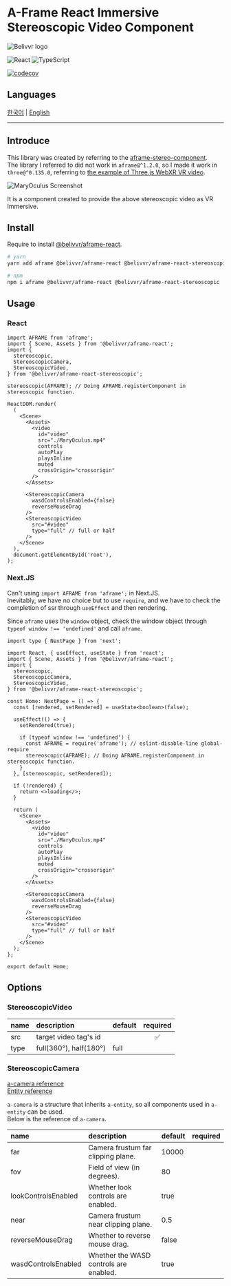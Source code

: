# A-Frame React Immersive Stereoscopic Video Component

![Belivvr logo](https://avatars.githubusercontent.com/u/40684200?s=200&v=4)

![React](https://img.shields.io/badge/React-20232A?style=for-the-badge&logo=react&logoColor=61DAFB)
![TypeScript](https://img.shields.io/badge/TypeScript-007ACC?style=for-the-badge&logo=typescript&logoColor=white)

[![codecov](https://codecov.io/gh/belivvr/aframe-react-stereoscopic/branch/main/graph/badge.svg?token=MOHVGALD58)](https://codecov.io/gh/belivvr/aframe-react-stereoscopic)

## Languages

[한국어](./README/ko.md) | [English](./README/en.md)

---

## Introduce

This library was created by referring to the [aframe-stereo-component](https://github.com/oscarmarinmiro/aframe-stereo-component).  
The library I referred to did not work in `aframe@^1.2.0`, so I made it work in `three@^0.135.0`, referring to [the example of Three.js WebXR VR video](https://github.com/mrdoob/three.js/blob/r135/examples/webxr_vr_video.html).  

![MaryOculus Screenshot](https://user-images.githubusercontent.com/41536271/146868338-f5c42aae-9fde-46b4-b80c-229f3cd4317a.png)

It is a component created to provide the above stereoscopic video as VR Immersive.

## Install

Require to install [@belivvr/aframe-react](https://github.com/belivvr/aframe-react).

```sh
# yarn
yarn add aframe @belivvr/aframe-react @belivvr/aframe-react-stereoscopic

# npm
npm i aframe @belivvr/aframe-react @belivvr/aframe-react-stereoscopic
```

## Usage

### React

```tsx
import AFRAME from 'aframe';
import { Scene, Assets } from '@belivvr/aframe-react';
import {
  stereoscopic,
  StereoscopicCamera,
  StereoscopicVideo,
} from '@belivvr/aframe-react-stereoscopic';

stereoscopic(AFRAME); // Doing AFRAME.registerComponent in stereoscopic function.

ReactDOM.render(
  (
    <Scene>
      <Assets>
        <video
          id="video"
          src="./MaryOculus.mp4"
          controls
          autoPlay
          playsInline
          muted
          crossOrigin="crossorigin"
        />
      </Assets>

      <StereoscopicCamera
        wasdControlsEnabled={false}
        reverseMouseDrag
      />
      <StereoscopicVideo
        src="#video"
        type="full" // full or half
      />
    </Scene>
  ),
  document.getElementById('root'),
);
```

### Next.JS

Can't using `import AFRAME from 'aframe';` in Next.JS.  
Inevitably, we have no choice but to use `require`, and we have to check the completion of ssr through `useEffect` and then rendering.  

Since `aframe` uses the `window` object, check the window object through `typeof window !== 'undefined'` and call `aframe`.

```tsx
import type { NextPage } from 'next';

import React, { useEffect, useState } from 'react';
import { Scene, Assets } from '@belivvr/aframe-react';
import {
  stereoscopic,
  StereoscopicCamera,
  StereoscopicVideo,
} from '@belivvr/aframe-react-stereoscopic';

const Home: NextPage = () => {
  const [rendered, setRendered] = useState<boolean>(false);

  useEffect(() => {
    setRendered(true);

    if (typeof window !== 'undefined') {
      const AFRAME = require('aframe'); // eslint-disable-line global-require
      stereoscopic(AFRAME); // Doing AFRAME.registerComponent in stereoscopic function.
    }
  }, [stereoscopic, setRendered]);

  if (!rendered) {
    return <>loading</>;
  }

  return (
    <Scene>
      <Assets>
        <video
          id="video"
          src="./MaryOculus.mp4"
          controls
          autoPlay
          playsInline
          muted
          crossOrigin="crossorigin"
        />
      </Assets>

      <StereoscopicCamera
        wasdControlsEnabled={false}
        reverseMouseDrag
      />
      <StereoscopicVideo
        src="#video"
        type="full" // full or half
      />
    </Scene>
  );
};

export default Home;
```

## Options

### StereoscopicVideo

|name|description|default|required|
|:-|:-|:-|:-:|
|src|target video tag's id||✅|
|type|full(360°), half(180°)|full||

### StereoscopicCamera

[a-camera reference](https://aframe.io/docs/1.2.0/primitives/a-camera.html)  
[Entity reference](https://aframe.io/docs/1.2.0/core/entity.html)  

`a-camera` is a structure that inherits `a-entity`, so all components used in `a-entity` can be used.  
Below is the reference of `a-camera`.

|name|description|default|required|
|:-|:-|:-|:-:|
|far|Camera frustum far clipping plane.|10000||
|fov|Field of view (in degrees).|	80||
|lookControlsEnabled|Whether look controls are enabled.|true||
|near|Camera frustum near clipping plane.|0.5||
|reverseMouseDrag|Whether to reverse mouse drag.|false||
|wasdControlsEnabled|Whether the WASD controls are enabled.|true||
